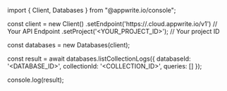 import { Client, Databases } from "@appwrite.io/console";

const client = new Client()
    .setEndpoint('https://<REGION>.cloud.appwrite.io/v1') // Your API Endpoint
    .setProject('<YOUR_PROJECT_ID>'); // Your project ID

const databases = new Databases(client);

const result = await databases.listCollectionLogs({
    databaseId: '<DATABASE_ID>',
    collectionId: '<COLLECTION_ID>',
    queries: []
});

console.log(result);
